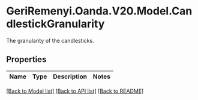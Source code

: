 # GeriRemenyi.Oanda.V20.Model.CandlestickGranularity
The granularity of the candlesticks.
## Properties

Name | Type | Description | Notes
------------ | ------------- | ------------- | -------------

[[Back to Model list]](../README.md#documentation-for-models) [[Back to API list]](../README.md#documentation-for-api-endpoints) [[Back to README]](../README.md)

